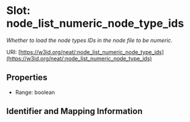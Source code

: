 # Slot: node_list_numeric_node_type_ids
_Whether to load the node types IDs in the node file to be numeric._


URI: [https://w3id.org/neat/:node_list_numeric_node_type_ids](https://w3id.org/neat/:node_list_numeric_node_type_ids)



<!-- no inheritance hierarchy -->


## Properties

 * Range: boolean



## Identifier and Mapping Information






